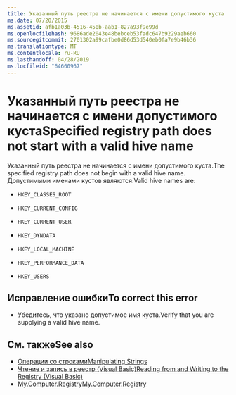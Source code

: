 ```yaml
---
title: Указанный путь реестра не начинается с имени допустимого куста
ms.date: 07/20/2015
ms.assetid: afb1a03b-4516-450b-aab1-827a93f9e99d
ms.openlocfilehash: 9686ade2043e48bebceb53fadc647b9229aeb660
ms.sourcegitcommit: 2701302a99cafbe0d86d53d540eb0fa7e9b46b36
ms.translationtype: MT
ms.contentlocale: ru-RU
ms.lasthandoff: 04/28/2019
ms.locfileid: "64660967"
---
```

# <a name="specified-registry-path-does-not-start-with-a-valid-hive-name"></a><span data-ttu-id="b90cc-102">Указанный путь реестра не начинается с имени допустимого куста</span><span class="sxs-lookup"><span data-stu-id="b90cc-102">Specified registry path does not start with a valid hive name</span></span>
<span data-ttu-id="b90cc-103">Указанный путь реестра не начинается с имени допустимого куста.</span><span class="sxs-lookup"><span data-stu-id="b90cc-103">The specified registry path does not begin with a valid hive name.</span></span> <span data-ttu-id="b90cc-104">Допустимыми именами кустов являются:</span><span class="sxs-lookup"><span data-stu-id="b90cc-104">Valid hive names are:</span></span>  
  
- `HKEY_CLASSES_ROOT`  
  
- `HKEY_CURRENT_CONFIG`  
  
- `HKEY_CURRENT_USER`  
  
- `HKEY_DYNDATA`  
  
- `HKEY_LOCAL_MACHINE`  
  
- `HKEY_PERFORMANCE_DATA`  
  
- `HKEY_USERS`  
  
## <a name="to-correct-this-error"></a><span data-ttu-id="b90cc-105">Исправление ошибки</span><span class="sxs-lookup"><span data-stu-id="b90cc-105">To correct this error</span></span>  
  
- <span data-ttu-id="b90cc-106">Убедитесь, что указано допустимое имя куста.</span><span class="sxs-lookup"><span data-stu-id="b90cc-106">Verify that you are supplying a valid hive name.</span></span>  
  
## <a name="see-also"></a><span data-ttu-id="b90cc-107">См. также</span><span class="sxs-lookup"><span data-stu-id="b90cc-107">See also</span></span>

- [<span data-ttu-id="b90cc-108">Операции со строками</span><span class="sxs-lookup"><span data-stu-id="b90cc-108">Manipulating Strings</span></span>](../../standard/base-types/manipulating-strings.md)
- [<span data-ttu-id="b90cc-109">Чтение и запись в реестр (Visual Basic)</span><span class="sxs-lookup"><span data-stu-id="b90cc-109">Reading from and Writing to the Registry (Visual Basic)</span></span>](../developing-apps/programming/computer-resources/reading-from-and-writing-to-the-registry.md)
- [<span data-ttu-id="b90cc-110">My.Computer.Registry</span><span class="sxs-lookup"><span data-stu-id="b90cc-110">My.Computer.Registry</span></span>](xref:Microsoft.VisualBasic.MyServices.RegistryProxy)
